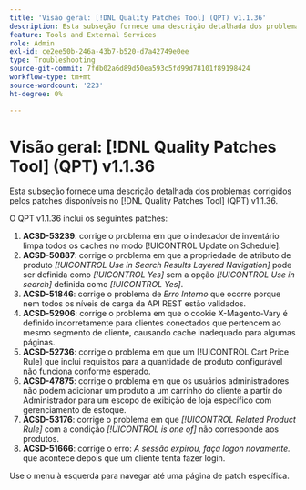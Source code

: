 ```yaml
---
title: 'Visão geral: [!DNL Quality Patches Tool] (QPT) v1.1.36'
description: Esta subseção fornece uma descrição detalhada dos problemas corrigidos pelos patches disponíveis no  [!DNL Quality Patches Tool] (QPT) v1.1.36.
feature: Tools and External Services
role: Admin
exl-id: ce2ee50b-246a-43b7-b520-d7a42749e0ee
type: Troubleshooting
source-git-commit: 7fdb02a6d89d50ea593c5fd99d78101f89198424
workflow-type: tm+mt
source-wordcount: '223'
ht-degree: 0%

---
```


# Visão geral: [!DNL Quality Patches Tool] (QPT) v1.1.36

Esta subseção fornece uma descrição detalhada dos problemas corrigidos pelos patches disponíveis no [!DNL Quality Patches Tool] (QPT) v1.1.36.

O QPT v1.1.36 inclui os seguintes patches:

1. **ACSD-53239**: corrige o problema em que o indexador de inventário limpa todos os caches no modo [!UICONTROL Update on Schedule].
1. **ACSD-50887**: corrige o problema em que a propriedade de atributo de produto *[!UICONTROL Use in Search Results Layered Navigation]* pode ser definida como *[!UICONTROL Yes]* sem a opção *[!UICONTROL Use in search]* definida como *[!UICONTROL Yes]*.
1. **ACSD-51846**: corrige o problema de *Erro Interno* que ocorre porque nem todos os níveis de carga da API REST estão validados.
1. **ACSD-52906**: corrige o problema em que o cookie X-Magento-Vary é definido incorretamente para clientes conectados que pertencem ao mesmo segmento de cliente, causando cache inadequado para algumas páginas.
1. **ACSD-52736**: corrige o problema em que um [!UICONTROL Cart Price Rule] que inclui requisitos para a quantidade de produto configurável não funciona conforme esperado.
1. **ACSD-47875**: corrige o problema em que os usuários administradores não podem adicionar um produto a um carrinho do cliente a partir do Administrador para um escopo de exibição de loja específico com gerenciamento de estoque.
1. **ACSD-53176**: corrige o problema em que *[!UICONTROL Related Product Rule]* com a condição *[!UICONTROL is one of]* não corresponde aos produtos.
1. **ACSD-51666**: corrige o erro: *A sessão expirou, faça logon novamente.* que acontece depois que um cliente tenta fazer login.

Use o menu à esquerda para navegar até uma página de patch específica.
